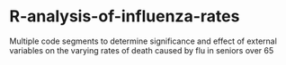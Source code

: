 # R-analysis-of-influenza-rates
Multiple code segments to determine significance and effect of external variables on the varying rates of death caused by flu in seniors over 65
